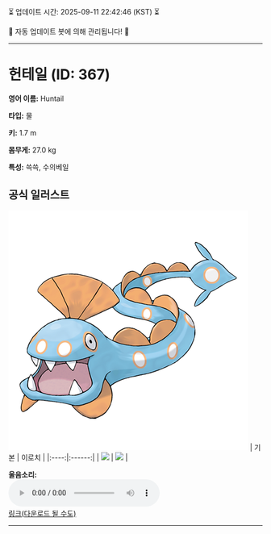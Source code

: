 
⏳ 업데이트 시간: 2025-09-11 22:42:46 (KST) ⏳

🤖 자동 업데이트 봇에 의해 관리됩니다! 🤖

---

# 헌테일 (ID: 367)
**영어 이름:** Huntail

**타입:** 물

**키:** 1.7 m

**몸무게:** 27.0 kg

**특성:** 쓱쓱, 수의베일

## 공식 일러스트
![](https://raw.githubusercontent.com/PokeAPI/sprites/master/sprites/pokemon/other/official-artwork/367.png)
| 기본 | 이로치 |
|:----:|:------:|
| <img src="http://play.pokemonshowdown.com/sprites/ani/huntail.gif" width="200"> | <img src="http://play.pokemonshowdown.com/sprites/ani-shiny/huntail.gif" width="200"> |

**울음소리:**<br><audio controls src="https://raw.githubusercontent.com/PokeAPI/cries/main/cries/pokemon/latest/367.ogg"></audio><br> [링크(다운로드 될 수도)](https://raw.githubusercontent.com/PokeAPI/cries/main/cries/pokemon/latest/367.ogg)


---
